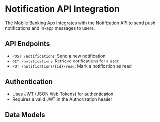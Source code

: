 # Notification API Integration

The Mobile Banking App integrates with the Notification API to send push notifications and in-app messages to users.

## API Endpoints

- `POST /notifications`: Send a new notification
- `GET /notifications`: Retrieve notifications for a user
- `PUT /notifications/{id}/read`: Mark a notification as read

## Authentication

- Uses JWT (JSON Web Tokens) for authentication
- Requires a valid JWT in the Authorization header

## Data Models
